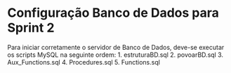 # Configuração Banco de Dados para Sprint 2

Para iniciar corretamente o servidor de Banco de Dados, deve-se executar os scripts MySQL na seguinte ordem:
	1. estruturaBD.sql
	2. povoarBD.sql
	3. Aux_Functions.sql
	4. Procedures.sql
	5. Functions.sql
